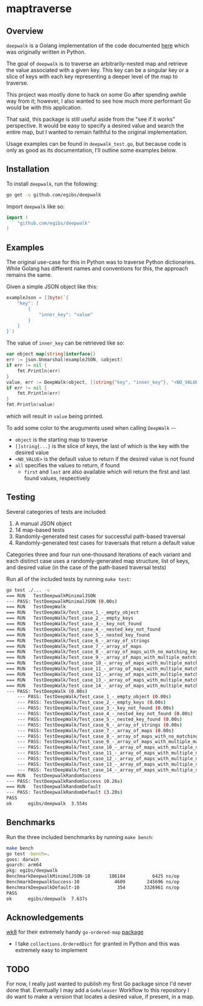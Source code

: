 # maptraverse

## Overview

`deepwalk` is a Golang implementation of the code documented [here](https://egibs.xyz/posts/technical/deep_walk/) which was originally written in Python.

The goal of `deepwalk` is to traverse an arbitrarily-nested map and retrieve the value associated with a given key. This key can be a singular key or a slice of keys with each key representing a deeper level of the map to traverse.

This project was mostly done to hack on some Go after spending awhile way from it; however, I also wanted to see how much more performant Go would be with this application. 

That said, this package is still useful aside from the "see if it works" perspective. It would be easy to specify a desired value and search the entire map, but I wanted to remain faithful to the original implementation.

Usage examples can be found in `deepwalk_test.go`, but because code is only as good as its documentation, I'll outline some examples below.

## Installation

To install `deepwalk`, run the following:
```sh
go get -u github.com/egibs/deepwalk
```

Import `deepwalk` like so:
```go
import (
    "github.com/egibs/deepwalk"
)
```

## Examples

The original use-case for this in Python was to traverse Python dictionaries. While Golang has different names and conventions for this, the approach remains the same.

Given a simple JSON object like this:
```go
exampleJson = []byte(`{
    "key": [
        {
            "inner_key": "value"
        }
    ]
}`)
```

The value of `inner_key` can be retrieved like so:
```go
var object map[string]interface{}
err := json.Unmarshal(exampleJSON, &object)
if err != nil {
    fmt.Println(err)
}
value, err := DeepWalk(object, []string{"key", "inner_key"}, "<NO_VALUE>", "all")
if err != nil {
    fmt.Println(err)
}
fmt.Println(value)
```
which will result in `value` being printed.

To add some color to the aruguments used when calling `DeepWalk` --
* `object` is the starting map to traverse
* `[]string{...}` is the slice of keys, the last of which is the key with the desired value
* `<NO_VALUE>` is the default value to return if the desired value is not found
* `all` specifies the values to return, if found
  * `first` and `last` are also available which will return the first and last found values, respectively

## Testing
Several categories of tests are included:
1. A manual JSON object
2. 14 map-based tests
3. Randomly-generated test cases for successful path-based traversal
4. Randomly-generated test cases for traversals that return a default value

Categories three and four run one-thousand iterations of each variant and each distinct case uses a randomly-generated map structure, list of keys, and desired value (in the case of the path-based traversal tests)

Run all of the included tests by running `make test`:
```sh
go test ./... -v
=== RUN   TestDeepwalkMinimalJSON
--- PASS: TestDeepwalkMinimalJSON (0.00s)
=== RUN   TestDeepWalk
=== RUN   TestDeepWalk/Test_case_1_-_empty_object
=== RUN   TestDeepWalk/Test_case_2_-_empty_keys
=== RUN   TestDeepWalk/Test_case_3_-_key_not_found
=== RUN   TestDeepWalk/Test_case_4_-_nested_key_not_found
=== RUN   TestDeepWalk/Test_case_5_-_nested_key_found
=== RUN   TestDeepWalk/Test_case_6_-_array_of_strings
=== RUN   TestDeepWalk/Test_case_7_-_array_of_maps
=== RUN   TestDeepWalk/Test_case_8_-_array_of_maps_with_no_matching_key
=== RUN   TestDeepWalk/Test_case_9_-_array_of_maps_with_multiple_matching_keys
=== RUN   TestDeepWalk/Test_case_10_-_array_of_maps_with_multiple_matching_keys,_return_last
=== RUN   TestDeepWalk/Test_case_11_-_array_of_maps_with_multiple_matching_keys,_return_first
=== RUN   TestDeepWalk/Test_case_12_-_array_of_maps_with_multiple_matching_keys,_return_default
=== RUN   TestDeepWalk/Test_case_13_-_array_of_maps_with_multiple_matching_keys,_return_default
=== RUN   TestDeepWalk/Test_case_14_-_array_of_maps_with_multiple_matching_keys,_return_default
--- PASS: TestDeepWalk (0.00s)
    --- PASS: TestDeepWalk/Test_case_1_-_empty_object (0.00s)
    --- PASS: TestDeepWalk/Test_case_2_-_empty_keys (0.00s)
    --- PASS: TestDeepWalk/Test_case_3_-_key_not_found (0.00s)
    --- PASS: TestDeepWalk/Test_case_4_-_nested_key_not_found (0.00s)
    --- PASS: TestDeepWalk/Test_case_5_-_nested_key_found (0.00s)
    --- PASS: TestDeepWalk/Test_case_6_-_array_of_strings (0.00s)
    --- PASS: TestDeepWalk/Test_case_7_-_array_of_maps (0.00s)
    --- PASS: TestDeepWalk/Test_case_8_-_array_of_maps_with_no_matching_key (0.00s)
    --- PASS: TestDeepWalk/Test_case_9_-_array_of_maps_with_multiple_matching_keys (0.00s)
    --- PASS: TestDeepWalk/Test_case_10_-_array_of_maps_with_multiple_matching_keys,_return_last (0.00s)
    --- PASS: TestDeepWalk/Test_case_11_-_array_of_maps_with_multiple_matching_keys,_return_first (0.00s)
    --- PASS: TestDeepWalk/Test_case_12_-_array_of_maps_with_multiple_matching_keys,_return_default (0.00s)
    --- PASS: TestDeepWalk/Test_case_13_-_array_of_maps_with_multiple_matching_keys,_return_default (0.00s)
    --- PASS: TestDeepWalk/Test_case_14_-_array_of_maps_with_multiple_matching_keys,_return_default (0.00s)
=== RUN   TestDeepwalkRandomSuccess
--- PASS: TestDeepwalkRandomSuccess (0.26s)
=== RUN   TestDeepwalkRandomDefault
--- PASS: TestDeepwalkRandomDefault (3.20s)
PASS
ok  	egibs/deepwalk	3.554s
```

## Benchmarks
Run the three included benchmarks by running `make bench`:
```sh
make bench                                                                                                (deepwalk) 19:36:58
go test -bench=.
goos: darwin
goarch: arm64
pkg: egibs/deepwalk
BenchmarkDeepwalkMinimalJSON-10    	  186184	      6425 ns/op
BenchmarkDeepwalkSuccess-10        	    4609	    245696 ns/op
BenchmarkDeepwalkDefault-10        	     354	   3326961 ns/op
PASS
ok  	egibs/deepwalk	7.637s
```

## Acknowledgements

[wk8](https://github.com/wk8) for their extremely handy `go-ordered-map` [package](https://pkg.go.dev/github.com/wk8/go-ordered-map/v2@v2.1.8)
  - I take `collections.OrderedDict` for granted in Python and this was extremely easy to implement

## TODO

For now, I really just wanted to publish my first Go package since I'd never done that. Eventually I may add a `GoReleaser` Workflow to this repository
I do want to make a version that locates a desired value, if present, in a map.